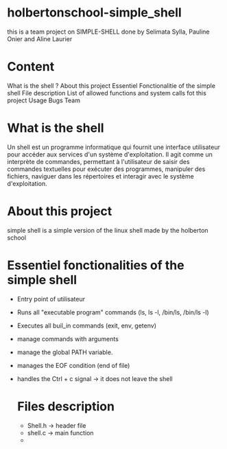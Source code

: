 # holbertonschool-simple_shell
this is a team project on SIMPLE-SHELL done by Selimata Sylla, Pauline Onier and Aline Laurier

# Content
What is the shell ?
About this project
Essentiel Fonctionalitie of the simple shell
File description
List of allowed functions and system calls fot this project
Usage
Bugs
Team

# What is the shell
Un shell est un programme informatique qui fournit une interface utilisateur pour accéder aux services d'un système d'exploitation. Il agit comme un interprète de commandes, permettant à l'utilisateur de saisir des commandes textuelles pour exécuter des programmes, manipuler des fichiers, naviguer dans les répertoires et interagir avec le système d'exploitation.

# About this project
simple shell is a simple version of the linux shell made by the holberton school 

# Essentiel fonctionalities of the simple shell
- Entry point of utilisateur
- Runs all "executable program" commands (ls, ls -l, /bin/ls, /bin/ls -l)
- Executes all buil_in commands (exit, env, getenv)
- manage commands with arguments
- manage the global PATH variable.
- manages the EOF condition (end of file)
- handles the Ctrl + c signal -> it does not leave the shell

  # Files description
  - Shell.h -> header file
  - shell.c -> main function
  - 
